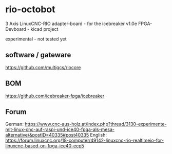 # rio-octobot
3 Axis LinuxCNC-RIO adapter-board - for the icebreaker v1.0e FPGA-Devboard - kicad project 
 
experimental - not tested yet


## software / gateware
https://github.com/multigcs/riocore

## BOM
https://github.com/icebreaker-fpga/icebreaker

## Forum
German: https://www.cnc-aus-holz.at/index.php?thread/3130-experimente-mit-linux-cnc-auf-raspi-und-ice40-fpga-als-mesa-alternative/&postID=40335#post40335
English: https://forum.linuxcnc.org/18-computer/49142-linuxcnc-rio-realtimeio-for-linuxcnc-based-on-fpga-ice40-ecp5

